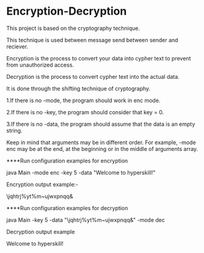 #  Encryption-Decryption
This project is based on the cryptography technique.

This technique is used between message send between sender and reciever.

Encryption is the process to convert your  data into cypher text to prevent from unauthorized access.

Decryption is the process to convert cypher text into the actual data.

It is  done through the shifting technique of cryptography.



1.If there is no -mode, the program should work in enc mode.

2.If there is no -key, the program should consider that key = 0.

3.If there is no -data, the program should assume that the data is an empty string.

  Keep in mind that arguments may be in different order. For example, -mode enc may be at the end, at the beginning or in the middle of arguments array.

****Run configuration examples for encryption

java Main -mode enc -key 5 -data "Welcome to hyperskill!"

Encryption output example:-

\jqhtrj%yt%m~ujwxpnqq&

****Run configuration examples for decryption

java Main -key 5 -data "\jqhtrj%yt%m~ujwxpnqq&" -mode dec

Decryption output example

Welcome to hyperskill!


